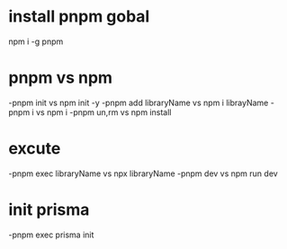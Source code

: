# install pnpm gobal
npm i -g pnpm
# pnpm vs npm
-pnpm init vs npm init -y
-pnpm add libraryName   vs  npm i librayName
-pnpm i vs npm i
-pnpm un,rm vs npm install
# excute
-pnpm exec libraryName vs npx libraryName
-pnpm dev vs npm run dev

# init prisma
-pnpm exec prisma init